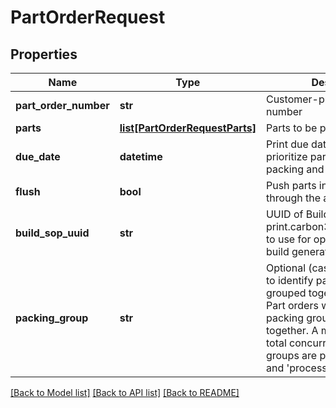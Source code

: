 # PartOrderRequest

## Properties
Name | Type | Description | Notes
------------ | ------------- | ------------- | -------------
**part_order_number** | **str** | Customer-provided part order number | 
**parts** | [**list[PartOrderRequestParts]**](PartOrderRequestParts.md) | Parts to be printed | 
**due_date** | **datetime** | Print due date, used to prioritize part orders for packing and printing | 
**flush** | **bool** | Push parts in a part order through the auto-packer. | [optional] 
**build_sop_uuid** | **str** | UUID of Build SOP from print.carbon3d.com/build_sops to use for optional automatic build generation parameters | [optional] 
**packing_group** | **str** | Optional (case sensitive) string to identify part orders to be grouped together for packing.   Part orders with no specified packing group are grouped together.   A maximum of 40 total concurrent packing groups are permitted for &#39;open&#39; and &#39;processing&#39; PartOrders.  | [optional] 

[[Back to Model list]](../README.md#documentation-for-models) [[Back to API list]](../README.md#documentation-for-api-endpoints) [[Back to README]](../README.md)


